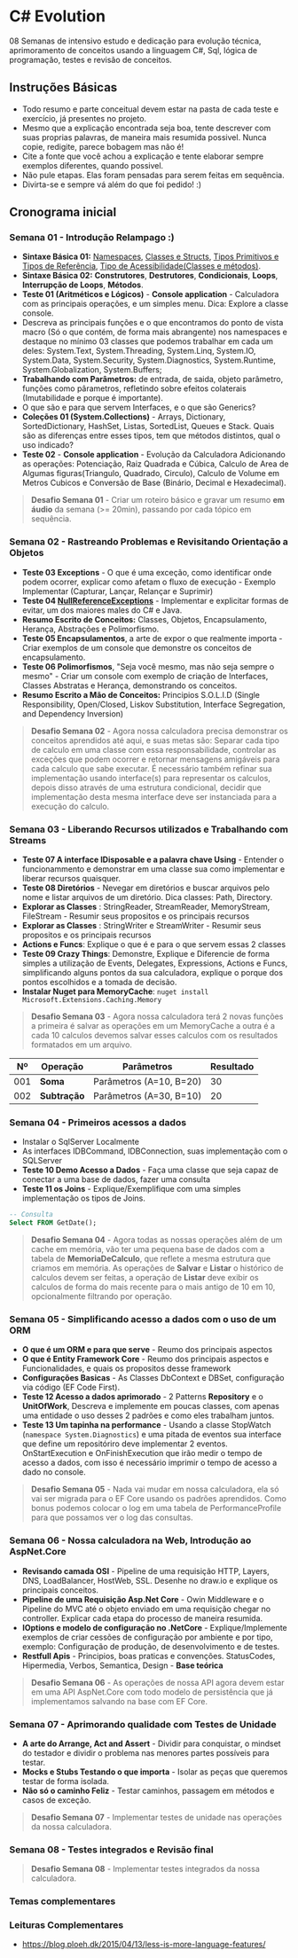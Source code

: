 # C# Evolution
08 Semanas de intensivo estudo e dedicação para evolução técnica, aprimoramento de conceitos usando a linguagem C#, Sql, lógica de programação, testes e revisão de conceitos.

## Instruções Básicas
* Todo resumo e parte conceitual devem estar na pasta de cada teste e exercício, já presentes no projeto.
* Mesmo que a explicação encontrada seja boa, tente descrever com suas proprias palavras, de maneira mais resumida possivel. Nunca copie, redigite, parece bobagem mas não é!
* Cite a fonte que você achou a explicação e tente elaborar sempre exemplos diferentes, quando possivel.
* Não pule etapas. Elas foram pensadas para serem feitas em sequência.
* Divirta-se e sempre vá além do que foi pedido! :)

## Cronograma inicial

### Semana 01 - Introdução Relampago :)
* **Sintaxe Básica 01:** [Namespaces](https://docs.microsoft.com/pt-br/dotnet/csharp/programming-guide/namespaces/), [Classes e Structs](https://docs.microsoft.com/pt-br/dotnet/csharp/programming-guide/classes-and-structs/classes), [Tipos Primitivos e Tipos de Referência](https://docs.microsoft.com/pt-br/dotnet/csharp/tour-of-csharp/types-and-variables), [Tipo de Acessibilidade(Classes e métodos)](https://docs.microsoft.com/pt-br/dotnet/csharp/language-reference/keywords/accessibility-levels).
* **Sintaxe Básica 02:** **Construtores**, **Destrutores**, **Condicionais**, **Loops**, **Interrupção de Loops**, **Métodos**.
* **Teste 01 (Aritméticos e Lógicos)** - **Console application** - Calculadora com as principais operações, e um simples menu. Dica: Explore a classe console.
* Descreva as principais funções e o que encontramos do ponto de vista macro (Só o que contém, de forma mais abrangente) nos namespaces e destaque no mínimo 03 classes que podemos trabalhar em cada um deles: System.Text, System.Threading, System.Linq, System.IO, System.Data, System.Security, System.Diagnostics, System.Runtime, System.Globalization, System.Buffers;
* **Trabalhando com Parâmetros:** de entrada, de saida, objeto parâmetro, funções como pârametros, refletindo sobre efeitos colaterais (Imutabilidade e porque é importante).
* O que são e para que servem Interfaces, e o que são Generics?
* **Coleções 01 (System.Collections)** -  Arrays, Dictionary, SortedDictionary, HashSet, Listas, SortedList, Queues e Stack. Quais são as diferenças entre esses tipos, tem que métodos distintos, qual o uso indicado?
* **Teste 02** - **Console application** - Evolução da Calculadora Adicionando as operações: Potenciação, Raiz Quadrada e Cúbica, Calculo de Area de Algumas figuras(Triangulo, Quadrado, Circulo), Calculo de Volume em Metros Cubicos e Conversão de Base (Binário, Decimal e Hexadecimal).

> **Desafio Semana 01** - Criar um roteiro básico e gravar um resumo **em áudio** da semana (>= 20min), passando por cada tópico em sequência.

### Semana 02 - Rastreando Problemas e Revisitando Orientação a Objetos
* **Teste 03 Exceptions** - O que é uma exceção, como identificar onde podem ocorrer, explicar como afetam o fluxo de execução - Exemplo Implementar (Capturar, Lançar, Relançar e Suprimir)
* **Teste 04 [NullReferenceExceptions](https://www.thecodefreeze.com/dotnet/avoiding-null-in-csharp-code/)** - Implementar e explicitar formas de evitar, um dos maiores males do C# e Java.
* **Resumo Escrito de Conceitos:** Classes, Objetos, Encapsulamento, Herança, Abstrações e Polimorfismo.
* **Teste 05 Encapsulamentos**, a arte de expor o que realmente importa - Criar exemplos de um console que demonstre os conceitos de encapsulamento.
* **Teste 06 Polimorfismos**, "Seja você mesmo, mas não seja sempre o mesmo"  - Criar um console com exemplo de criação de Interfaces, Classes Abstratas e Herança, demonstrando os conceitos.
* **Resumo Escrito a Mão de Conceitos:** Principios S.O.L.I.D (Single Responsibility, Open/Closed, Liskov Substitution, Interface Segregation, and Dependency Inversion)

> **Desafio Semana 02** - Agora nossa calculadora precisa demonstrar os conceitos aprendidos até aqui, e suas metas são:
Separar cada tipo  de calculo em uma classe com essa responsabilidade, controlar as exceções que podem ocorrer e retornar mensagens amigáveis para cada calculo que sabe executar. É necessário também refinar sua implementação usando interface(s) para representar os calculos, depois disso através de uma estrutura condicional, decidir que implementação desta mesma interface deve ser instanciada para a execução do calculo.

### Semana 03 - Liberando Recursos utilizados e Trabalhando com Streams
* **Teste 07 A interface IDisposable e a palavra chave Using** - Entender o funcionammento e demonstrar em uma classe sua como implementar e liberar recursos quaisquer.
* **Teste 08 Diretórios** - Nevegar em diretórios e buscar arquivos  pelo nome e listar arquivos de um diretório. Dica classes: Path, Directory.
* **Explorar as Classes** : StringReader,  StreamReader, MemoryStream, FileStream - Resumir seus propositos e os principais recursos
* **Explorar as Classes** : StringWriter e  StreamWriter - Resumir seus propositos e os principais recursos
* **Actions e Funcs**: Explique o que é e para o que servem essas 2 classes
* **Teste 09 Crazy Things**: Demonstre, Explique e Diferencie  de forma simples a utilização de Events, Delegates, Expressions, Actions e Funcs, simplificando alguns pontos da sua calculadora, explique o porque dos pontos escolhidos e a tomada de decisão.
* **Instalar Nuget para MemoryCache**: `nuget install Microsoft.Extensions.Caching.Memory`

> **Desafio Semana 03** - Agora nossa calculadora terá 2 novas funções a primeira é salvar as operações em um MemoryCache a outra é a cada 10 calculos devemos salvar esses calculos com os resultados formatados em um arquivo.


Nº   | Operação | Parâmetros | Resultado |
-----|------------ | ------------- | -----------
001  |**Soma** | Parâmetros (A=10, B=20) | 30
002  | **Subtração** | Parâmetros (A=30, B=10) | 20


### Semana 04 - Primeiros acessos a dados
* Instalar o SqlServer Localmente
* As interfaces IDBCommand, IDBConnection, suas implementação com o SQLServer
* **Teste 10 Demo Acesso a Dados** - Faça uma classe que seja capaz de conectar a uma base de dados, fazer uma consulta
* **Teste 11 os Joins** - Explique/Exemplifique com uma simples implementação os tipos de Joins.

```sql 
-- Consulta
Select FROM GetDate();
```

> **Desafio Semana 04** - Agora todas as nossas operações além de um cache em memória, vão ter uma pequena base de dados com a tabela de **MemoriaDeCalculo**, que reflete a mesma estrutura que criamos em memória. As operações de **Salvar** e **Listar** o histórico de calculos devem ser feitas, a operação de **Listar** deve exibir os calculos de forma do mais recente para o mais antigo de 10 em 10, opcionalmente filtrando por operação.

### Semana 05 - Simplificando acesso a dados com o uso de um ORM
* **O que é um ORM e para que serve** - Reumo dos principais aspectos
* **O que é Entity Framework Core** - Reumo dos principais aspectos e Funcionalidades, e quais os propositos desse framework
* **Configurações Basicas** - As Classes DbContext e DBSet, configuração via código (EF Code First).
* **Teste 12 Acesso a dados aprimorado** - 2 Patterns **Repository** e o **UnitOfWork**, Descreva e implemente em poucas classes, com apenas uma entidade o uso desses 2 padrões e como eles trabalham juntos.
* **Teste 13 Um tapinha na performance** - Usando a classe StopWatch (`namespace System.Diagnostics`) e uma pitada de eventos sua interface que define um repositóriro deve implementar 2 eventos. OnStartExecution e OnFinishExecution que irão medir o tempo de acesso a dados, com isso é necessário imprimir o tempo de acesso a dado no console.

> **Desafio Semana 05** - Nada vai mudar em nossa calculadora, ela só vai ser migrada para o EF Core usando os padrões aprendidos. Como bonus podemos colocar o log em uma tabela de PerformanceProfile para que possamos ver o log das consultas.

### Semana 06 - Nossa calculadora na Web, Introdução ao AspNet.Core
* **Revisando camada OSI** - Pipeline de uma requisição HTTP, Layers, DNS, LoadBalancer, HostWeb, SSL. Desenhe no draw.io e explique os principais conceitos.
* **Pipeline de uma Requisição Asp.Net Core** - Owin Middleware e o Pipeline do MVC até o objeto enviado em uma requisição chegar no controller. Explicar cada etapa do processo de maneira resumida.
* **IOptions e modelo de configuração no .NetCore** - Explique/Implemente exemplos de criar cessões de configuração por ambiente e por tipo, exemplo: Configuração de produção, de desenvolvimento e de testes.
* **Restfull Apis** - Principios, boas praticas e convenções. StatusCodes, Hipermedia, Verbos, Semantica, Design - **Base teórica**

> **Desafio Semana 06** - As operações de nossa API agora devem estar em uma API AspNet.Core com todo modelo de persistência que já implementamos salvando na base com EF Core.


### Semana 07 - Aprimorando qualidade com Testes de Unidade
* **A arte do Arrange, Act and Assert** - Dividir para conquistar, o mindset do testador e dividir o problema nas menores partes possíveis para testar.
* **Mocks e Stubs Testando o que importa** - Isolar as peças que queremos testar de forma isolada.
* **Não só o caminho Feliz** - Testar caminhos, passagem em métodos e casos de exceção.

> **Desafio Semana 07** - Implementar testes de unidade nas operações da nossa calculadora.

### Semana 08 - Testes integrados e Revisão final

> **Desafio Semana 08** - Implementar testes integrados da nossa calculadora.


### Temas complementares

### Leituras Complementares

* https://blog.ploeh.dk/2015/04/13/less-is-more-language-features/
